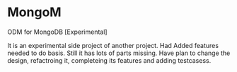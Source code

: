 # MongoM
ODM for MongoDB [Experimental]

It is an experimental side project of another project. Had Added features needed to do basis. Still it has lots of parts missing. 
Have plan to change the design, refactroing it, completeing its features and adding testcasess.
